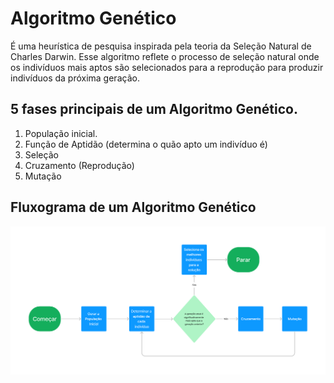 
# Algoritmo Genético

É uma heurística de pesquisa inspirada pela teoria da Seleção Natural de Charles Darwin. Esse algoritmo reflete o processo de seleção natural onde os indivíduos mais aptos são selecionados para a reprodução para produzir indivíduos da próxima geração.

## **5 fases principais de um Algoritmo Genético.**

1. População inicial.
2. Função de Aptidão (determina o quão apto um indivíduo é)
3. Seleção
4. Cruzamento (Reprodução)
5. Mutação

## **Fluxograma de um Algoritmo Genético**

![fluxograma](./Images/Fluxograma%20de%20um%20Algoritmo%20Genético.png)
